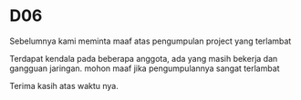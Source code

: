 # D06
Sebelumnya kami meminta maaf atas pengumpulan project yang terlambat

Terdapat kendala pada beberapa anggota, ada yang masih bekerja dan gangguan jaringan. mohon maaf jika pengumpulannya sangat terlambat

Terima kasih atas waktu nya.
